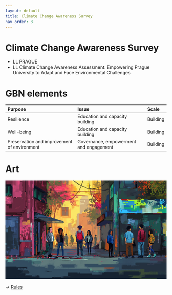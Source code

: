 ```yaml
---
layout: default
title: Climate Change Awareness Survey
nav_order: 3
---
```


# Climate Change Awareness Survey

* LL PRAGUE
* LL Climate Change Awareness Assessment: Empowering Prague University to Adapt and Face Environmental Challenges


# GBN elements

| Purpose                                     | Issue                                  | Scale    |
|:--------------------------------------------|:---------------------------------------|:---------|
| Resilience                                  | Education and capacity building        | Building |
| Well-being                                  | Education and capacity building        | Building |
| Preservation and improvement of environment | Governance, empowerment and engagement | Building |

# Art

![](art/CCAS.png)




-> [Rules](rules.md)

